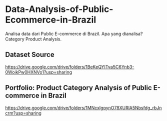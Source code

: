 # Data-Analysis-of-Public-Ecommerce-in-Brazil
Analisa data dari Public E-commerce di Brazil. Apa yang dianalisa? Category Product Analysis.

## Dataset Source
https://drive.google.com/drive/folders/1BeKeQYITva5C6Ynb3-0WoikPw0HXNVo1?usp=sharing

## Portfolio: Product Category Analysis of Public E-commerce in Brazil
https://drive.google.com/drive/folders/1MNcxIgpynO78XURlA5Nbsfdg_rbJncrm?usp=sharing


